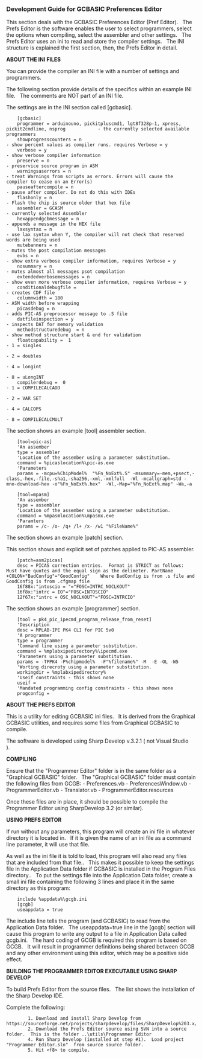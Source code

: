 <div class="section">

<div class="titlepage">

<div>

<div>

### <span id="development_guide_for_gcbasic_preferences_editor"></span>Development Guide for GCBASIC Preferences Editor

</div>

</div>

</div>

This section deals with the GCBASIC Preferences Editor (Pref Editor).  
The Prefs Editor is the software enables the user to select programmers,
select the options when compiling, select the assembler and other
settings.   The Prefs Editor uses an ini to read and store the compiler
settings.   The INI structure is explained the first section, then, the
Prefs Editor in detail.

  

<span class="strong">**ABOUT THE INI FILES**</span>

You can provide the compiler an INI file with a number of settings and
programmers.  

The following section provide details of the specifics within an example
INI file.   The comments are NOT part of an INI file.  

The settings are in the INI section called \[gcbasic\].  

``` screen
    [gcbasic]
    programmer = arduinouno, pickitpluscmd1, lgt8f328p-1, xpress, pickit2cmdline, nsprog            - the currently selected available programmers
    showprogresscounters = n                                                                        - show percent values as compiler runs. requires Verbose = y
    verbose = y                                                                                     - show verbose compiler information
    preserve = n                                                                                    - preservice source program in ASM
    warningsaserrors = n                                                                            - treat Warnings from scripts as errors. Errors will cause the compiler to cease on an Error(s)
    pauseaftercompile = n                                                                           - pause after compiler. Do not do this with IDEs
    flashonly = n                                                                                   - Flash the chip is source older that hex file
    assembler = GCASM                                                                               - currently selected Assembler
    hexappendgcbmessage = n                                                                         - appends a message in the HEX file
    laxsyntax = n                                                                                   - use lax syntax when Y, the compiler will not check that reserved words are being used
    mutebanners = n                                                                                 - mutes the post compilation messages
    evbs = n                                                                                        - show extra verbose compiler information, requires Verbose = y
    nosummary = n                                                                                   - mutes almost all messages psot compilation
    extendedverbosemessages = n                                                                     - show even more verbose compiler information, requires Verbose = y
    conditionaldebugfile =                                                                          - creates CDF file
    columnwidth = 180                                                                               - ASM width before wrapping
    picasdebug = n                                                                                  - adds PIC-AS preprocessor message to .S file
    datfileinspection = y                                                                           - inspects DAT for memory validation
    methodstructuredebug  = n                                                                       - show method structure start & end for validation
    floatcapability =  1                                                                            - 1 = singles
                                                                                                    - 2 = doubles
                                                                                                    - 4 = longint
                                                                                                    - 8 = uLongINT
    compilerdebug =  0                                                                              - 1 = COMPILECALCADD
                                                                                                    - 2 = VAR SET
                                                                                                    - 4 = CALCOPS
                                                                                                    - 8 = COMPILECALCMULT
```

The section shows an example \[tool\] assembler section.  

``` screen
    [tool=pic-as]
    'An assember
    type = assembler
    'Location of the assember using a parameter substitution.
    command = %picaslocation%\pic-as.exe
    'Parameters
    params = -mcpu=%ChipModel%  "%Fn_NoExt%.S" -msummary=-mem,+psect,-class,-hex,-file,-sha1,-sha256,-xml,-xmlfull  -Wl -mcallgraph=std -mno-download-hex -o"%Fn_NoExt%.hex"  -Wl,-Map="%Fn_NoExt%.map" -Wa,-a

    [tool=mpasm]
    'An assember
    type = assembler
    'Location of the assember using a parameter substitution.
    command = %mpasmlocation%\mpasmx.exe
    'Paramters
    params = /c- /o- /q+ /l+ /x- /w1 "%FileName%"
```

The section shows an example \[patch\] section.

This section shows and explicit set of patches applied to PIC-AS
assembler.

``` screen
    [patch=asm2picas]
    desc = PICAS correction entries.  Format is STRICT as follows:  Must have quotes and the equal sign as the delimeter. PartName +COLON+"BadConfig"="GoodConfig"    Where BadConfig is from .s file and GoodConfig is from .cfgmap file
    16f88x:"intoscio = "="FOSC=INTRC_NOCLKOUT"
    16f8x:"intrc = IO"="FOSC=INTOSCIO"
    12f67x:"intrc = OSC_NOCLKOUT"="FOSC=INTRCIO"
```

The section shows an example \[programmer\] section.  

``` screen
    [tool = pk4_pic_ipecmd_program_release_from_reset]
    'Description
    desc = MPLAB-IPE PK4 CLI for PIC 5v0
    'A programmer
    type = programmer
    'Command line using a parameter substitution.
    command = %mplabxipedirectory%\ipecmd.exe
    'Parameters using a parameter substitution.
    params = -TPPK4 -P%chipmodel%  -F"%filename%" -M  -E -OL -W5
    'Worting direcroty using a parameter substitution.
    workingdir = %mplabxipedirectory%
    'Useif constraints - this shows none
    useif =
    'Mandated programming config constraints - this shows none
    progconfig =
```

<span class="strong">**ABOUT THE PREFS EDITOR**</span>

This is a utility for editing GCBASIC ini files.   It is derived from
the Graphical GCBASIC utilities, and requires some files from Graphical
GCBASIC to compile.  

The software is developed using Sharp Develop v.3.2.1 ( not Visual
Studio ).  

  

<span class="strong">**COMPILING**</span>

Ensure that the "Programmer Editor" folder is in the same folder as a
"Graphical GCBASIC" folder.   The "Graphical GCBASIC" folder must
contain the following files from GCGB: - Preferences.vb -
PreferencesWindow.vb - ProgrammerEditor.vb - Translator.vb -
ProgrammerEditor.resources

Once these files are in place, it should be possible to compile the
Programmer Editor using SharpDevelop 3.2 (or similar).

  

<span class="strong">**USING PREFS EDITOR**</span>

If run without any parameters, this program will create an ini file in
whatever directory it is located in.   If it is given the name of an ini
file as a command line parameter, it will use that file.  

As well as the ini file it is told to load, this program will also read
any files that are included from that file..   This makes it possible to
keep the settings file in the Application Data folder if GCBASIC is
installed in the Program Files directory..   To put the settings file
into the Application Data folder, create a small ini file containing the
following 3 lines and place it in the same directory as this program:

``` screen
    include %appdata%\gcgb.ini
    [gcgb]
    useappdata = true
```

The include line tells the program (and GCBASIC) to read from the
Application Data folder.   The useappdata=true line in the \[gcgb\]
section will cause this program to write any output to a file in
Application Data called gcgb.ini.   The hard coding of GCGB is required
this program is based on GCGB.   It will result in programmer
definitions being shared between GCGB and any other environment using
this editor, which may be a positive side effect.

  

<span class="strong">**BUILDING THE PROGRAMMER EDITOR EXECUTABLE USING
SHARP DEVELOP**</span>

To build Prefs Editor from the source files.   The list shows the
installation of the Sharp Develop IDE.

Complete the following:

``` screen
        1. Download and install Sharp Develop from  https://sourceforge.net/projects/sharpdevelop/files/SharpDevelop%203.x/3.2/[SourceForge]
        2. Download the Prefs Editor source using SVN into a source folder.  This is the folder ..\utils\Programmer Editor
        4. Run Sharp Develop (installed at step #1).  Load project  "Programmer Editor.sln"  from source source folder.
        5. Hit <f8> to compile.
```

  
  
  
  

</div>
